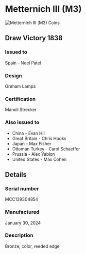 
# Metternich III (M3)

![Metternich III (M3) Coins](m3-coins.jpg)

## Draw Victory 1838

### Issued to

Spain - Neel Patel

### Design

Graham Lampa

### Certification

Manoli Strecker

### Also issued to

* China - Evan Hill
* Great Britain - Chris Hooks
* Japan - Max Fisher
* Ottoman Turkey - Carol Schaeffer
* Prussia - Alex Yablon
* United States - Max Cohen

## Details

### Serial number

MCC139304854

### Manufactured
January 30, 2024

### Description

Bronze, color, reeded edge
